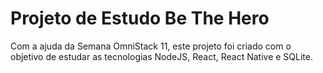 # Projeto de Estudo Be The Hero

Com a ajuda da Semana OmniStack 11, este projeto foi criado com o objetivo de estudar as tecnologias NodeJS, React, React Native e SQLite.
 
